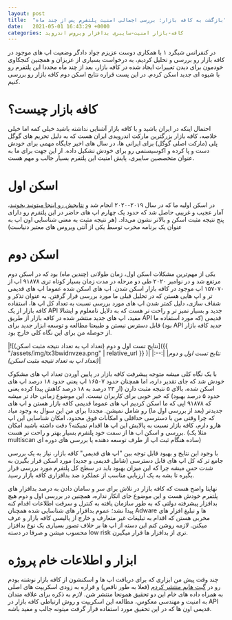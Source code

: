 ```yaml
---
layout: post
title:  "بازگشت به کافه بازار: بررسی اجمالی امنیت پلتفرم پس از چند ماه"
date:   2021-05-01 16:43:29 +0000
categories: کافه-بازار امنیت-سایبری بدافزار ویروس اندروید
---
```

در کنفرانس شبگرد ۱ با همکاری دوست عزیزم جواد دادگر وضعیت اپ های موجود در کافه بازار رو بررسی و تحلیل کردیم، به درخواست بسیاری از عزیزان و همچنین کنجکاوی خودمون برای دیدن تغییرات ایجاد شده در کافه بازار، بعد از چند ماه مجددا این پلتفرم رو با شیوه ای جدید اسکن کردم. در این پست قراره نتایج اسکن دوم کافه بازار رو بررسی کنیم.

# کافه بازار چیست؟

احتمال اینکه در ایران باشید و با کافه بازار آشنایی نداشته باشید خیلی کمه اما خیلی خلاصه، کافه بازار بزرگترین مارکت اندرویدی ایران هست که به دلیل تحریم های گوگل پلی (مارکت اصلی گوگل) برای ایرانی ها، در سال های اخیر جایگاه مهمی برای خودش دست و پا کرده و اکوسیستمی رو برای خودش تشکیل داده. از این جهت برای ما به عنوان متخصصین سایبری، پایش امنیت این پلتفرم بسیار جالب و مهم هست.

# اسکن اول

در اسکن اولیه ما که در سال ۲۰۱۹-۲۰۲۰ انجام شد و [نتایجش رو اینجا میتونید بخونید](https://virgool.io/@moh53n/%D8%A8%D8%B1%D8%B1%D8%B3%DB%8C-%D8%A7%D9%85%D9%86%DB%8C%D8%AA-%D9%85%D8%A7%D8%B1%DA%A9%D8%AA-%D8%A7%D9%86%D8%AF%D8%B1%D9%88%DB%8C%D8%AF%DB%8C-%DA%A9%D8%A7%D9%81%D9%87-%D8%A8%D8%A7%D8%B2%D8%A7%D8%B1-z2hwghtzo2uo)، آمار عجیب و غریبی حاصل شد که حدود یک چهارم اپ های حاضر در این پلتفرم رو دارای پنج نتیجه مثبت اسکن و بالاتر نشون می‌داد. (هر نتیجه مثبت به معنی شناسایی اون اپ به عنوان یک برنامه مخرب توسط یکی از آنتی ویروس های معتبر دنیاست)

# اسکن دوم

یکی از مهم‌ترین مشکلات اسکن اول، زمان طولانی (چندین ماه) بود که در اسکن دوم مرتفع شد و در نوامبر ۲۰۲۰ طی دو مرحله در مدت زمان بسیار کوتاه تری ۹۱۸۷۸ اپ از ۱۵۷۰۷۰ اپ موجود در کافه بازار اسکن شدن. اپ های اسکن شده عموما اپ های قدیمی تر و اپ هایی هستن که در تحلیل قبلی ما مورد بررسی قرار گرفتن. به عنوان تذکر و شفاف سازی، دلیل کمتر شدن اپ های مورد بررسی نسبت به تعداد کل اپ ها، استفاده کافه بازار از یک API جدید و بسیار تمیز تر و راحت تر هست که به دلایل نامعلوم و ایشالا مفید، اپ های جدید منتشر شده در کافه بازار از طریق API قدیمی (که مورد استفاده ما بود) قابل دسترس نیستن و طبیعتا مطالعه و توسعه ابزار جدید برای API جدید کافه بازار از حوصله من برای این نگاه کلی خارج بود.

|![نتایج تست اول و دوم (تعداد اپ به تعداد نتیجه مثبت اسکن)]({{ "/assets/img/tx3bwidnvzea.png" | relative_url }} )|
|:--:|
|*نتایج تست اول و دوم (تعداد اپ به تعداد نتیجه مثبت اسکن)*|

با یک نگاه کلی میشه متوجه پیشرفت کافه بازار در پایین آوردن تعداد اپ های مشکوک خودش شد که جای تقدیر داره، اما همچنان حدود ۱۶۵۰۷ اپ یعنی حدود ۱۸ درصد اپ های اسکن شده، بالای ۵ نتیجه مثبت دارن (از ۲۳ درصد به ۱۸ درصد کاهش پیدا کرده یعنی حدود ۵ درصد بهبود) که خبر خوبی برای کاربران نیست. این موضوع زمانی حاد تر میشه که ۹۱۸۷۸ اپی که ما اسکن کردیم اپ های عموما قدیمی کافه بازار هستن و اپ های جدیدتر (بعد از بررسی اول ما) رو شامل نمیشن. مجددا برای من این سوال به وجود میاد که چرا وقتی من با دسترسی حداقلی و امکانات فوق محدود، امکان شناسایی این اپ هارو دارم، کافه بازار نسبت به پالایش این اپ ها اقدام نمیکنه؟ دقت داشته باشید امکان بررسی و اسکن اپ ها از سمت خود پلتفرم بسیار بهتر و راحت تر هست. (مثلا یک multiscan ساده هنگام ثبت اپ از طرف توسعه دهنده یا بررسی های دوره ای)

با وجود این نتایج و بهبود قابل توجه بین "اپ های قدیمی" کافه بازار، نیاز به یک بررسی جامع تر که کل اپ های قابل دسترسی (شامل قدیمی و جدید) مورد اسکن قرار بگیرن به شدت حس میشه چرا که این میزان بهبود باید در سطح کل پلتفرم مورد بررسی قرار بگیره تا بشه به یک ارزیابی مناسب از عملکرد ضد بدافزاری کافه بازار رسید.

نهایتا واضح هست که کافه بازار در تلاش برای سر و سامان دادن به درصد بدافزار های پلتفرم خودش هست و این موضوع جای انکار نداره، همچنین در بررسی اول و دوم هیچ بدافزار پیشرفته دولتی که به طور سازمان یافته به کنترل و سرقت اطلاعات اقدام کنه پیدا نشد؛ عموم بدافزار های شناسایی شده همچنان Adware ها و تبلیغ افزار های مخربی هستن که اقدام به تبلیغات غیر متعارف و خارج از پالیسی کافه بازار و عرف میکنن. لازمه روشن کنم این دسته از اپ ها بر خلاف تصور بسیاری یک نوع بدافزار محسوب میشن و صرفا در دسته low risk تری از بدافزار ها قرار میگیرن.

# ابزار و اطلاعات خام پروژه

چند وقت پیش من ابزاری که برای دریافت اپ ها و اسکنشون از کافه بازار نوشته بودم رو در [گیت هابم منتشر کردم](https://l.vrgl.ir/r?ad=1&l=https%3A%2F%2Fgithub.com%2Fmoh53n%2Fbazz&si=glk1kxnyugjj&st=post&k=le2fl4zjAsjmjOgT%2BgBGLvyE95WT3bzF3UOXCcSb9tQ%3D) (فعلا به طور ناقص) و قراره به زودی اسکریپت های اصلی به همراه داده های خام این دو تحقیق همونجا منتشر شن. لازم به ذکره برای علاقه مندان به امنیت و مهندسی معکوس، مطالعه این اسکریپت و روش ارتباطی کافه بازار در API قدیمی اون ها که در این تحقیق مورد استفاده قرار گرفت میتونه جالب و مفید باشه.